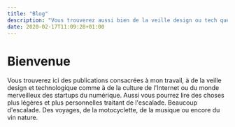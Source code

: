 ```yaml
---
title: "Blog"
description: "Vous trouverez aussi bien de la veille design ou tech que de l'escalade, des voyages ou encore du vin nature."
date: 2020-02-17T11:09:28+01:00
---
```


# Bienvenue

Vous trouverez ici des publications consacrées à mon travail, à de la veille design et technologique comme à de la culture de l'Internet ou du monde merveilleux des startups du numérique.
Aussi vous pourrez lire des choses plus légères et plus personnelles traitant de l'escalade. Beaucoup d'escalade. Des voyages, de la motocyclette, de la musique ou encore du vin nature.

